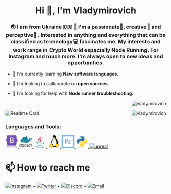 <h1 align="center">Hi 👋, I'm Vladymirovich</h1>
<h3 align="center">🌏 I am from Ukraine 🇺🇦 👀 I'm a passionate🥇, creative🎨 and perceptive🔭 . Interested in anything and everything that can be classified as technology💻 fascinates me. My interests and work range in Crypto World espacially Node Running. For Instagram and much more. I'm always open to new ideas and opportunities.</h3>

- 🌱 I’m currently learning **New software languages.**

- 👯 I’m looking to collaborate on **open sources.**

- 🤝 I’m looking for help with **Node runner troubleshooting.**

<p>&nbsp;<img align="right" src="https://github-readme-stats.vercel.app/api?username=vladymirovich&hide=issues&show_icons=true&hide_border=true&count_private=true&theme=merko&locale=en" alt="vladymirovich" /></p>

<p><img align="right" src="https://github-readme-streak-stats.herokuapp.com/?user=vladymirovich&" alt="vladymirovich" /></p>

![Readme Card](https://github-readme-stats.vercel.app/api/pin/?username=Vladymirovich&repo=Vladymirovich)






<h3 align="left">Languages and Tools:</h3>

<p align="left"> 
  <a href="https://getbootstrap.com" target="_blank" rel="noreferrer"> <img src="https://raw.githubusercontent.com/devicons/devicon/master/icons/bootstrap/bootstrap-plain-wordmark.svg" alt="bootstrap" width="40" height="40"/> </a> 
  <a href="https://www.docker.com/" target="_blank" rel="noreferrer"> <img src="https://raw.githubusercontent.com/devicons/devicon/master/icons/docker/docker-original-wordmark.svg" alt="docker" width="40" height="40"/> </a> 
  <a href="https://www.java.com" target="_blank" rel="noreferrer"> <img src="https://raw.githubusercontent.com/devicons/devicon/master/icons/java/java-original.svg" alt="java" width="40" height="40"/> </a> 
  <a href="https://www.linux.org/" target="_blank" rel="noreferrer"> <img src="https://raw.githubusercontent.com/devicons/devicon/master/icons/linux/linux-original.svg" alt="linux" width="40" height="40"/> </a> 
  <a href="https://www.photoshop.com/en" target="_blank" rel="noreferrer"> <img src="https://raw.githubusercontent.com/devicons/devicon/master/icons/photoshop/photoshop-line.svg" alt="photoshop" width="40" height="40"/> </a> 
  <a href="https://www.python.org" target="_blank" rel="noreferrer"> <img src="https://raw.githubusercontent.com/devicons/devicon/master/icons/python/python-original.svg" alt="python" width="40" height="40"/> </a> 
  <a href="https://unrealengine.com/" target="_blank" rel="noreferrer"> <img src="https://raw.githubusercontent.com/kenangundogan/fontisto/036b7eca71aab1bef8e6a0518f7329f13ed62f6b/icons/svg/brand/unreal-engine.svg" alt="unreal" width="40" height="40"/> </a> 
</p>

<h1 align="left"> 📫 How to reach me</h1>

 <p align="left">
  <a href="https://www.instagram.com/vladymirovich33/"><img src="https://img.icons8.com/color/96/000000/instagram.png" height="16"/>Instagram</a> •
  <a href="https://twitter.com/vladymirovich33"><img src="https://img.icons8.com/color/96/000000/twitter-circled.png" height="16"/>Twitter</a> •
  <a href="https://discord.com/channels/@vladymirovich | Sui Global#7179"><img src="https://img.icons8.com/color/96/000000/discord.png" height="16"/>Discord</a> •
  <a href="mailto:vladymirovich33@gmail.com"><img src="https://img.icons8.com/color/96/000000/email.png" height="16"/>Email</a>
</p>

<!---
Vladymirovich/Vladymirovich is a ✨ special ✨ repository because its `README.md` (this file) appears on your GitHub profile.
You can click the Preview link to take a look at your changes.
--->

